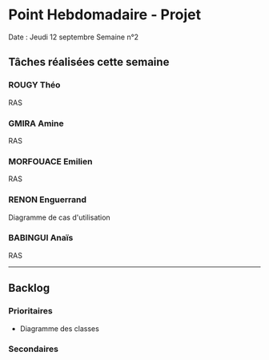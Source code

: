 # Point Hebdomadaire - Projet

Date : Jeudi 12 septembre
Semaine n°2

## Tâches réalisées cette semaine

### ROUGY Théo
RAS

### GMIRA Amine
RAS

### MORFOUACE Emilien
RAS

### RENON Enguerrand
Diagramme de cas d'utilisation

### BABINGUI Anaïs
RAS

---

## Backlog

### Prioritaires
- Diagramme des classes

### Secondaires
